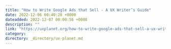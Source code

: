 ```yaml
---
title: "How to Write Google Ads that Sell - A UX Writer’s Guide"
date: 2022-12-06 00:40:28 +0000
dateadded: 2022-12-07 00:00:56 +0000
description: ""
link: "https://uxplanet.org/how-to-write-google-ads-that-sell-a-ux-writers-guide-35fa6ddf93fb?source=rss----819cc2aaeee0---4"
category:
directory: _directory/ux-planet.md
---
```

